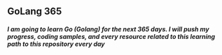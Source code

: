 ## GoLang 365

##### I am going to learn Go (Golang) for the next 365 days. I will push my progress, coding samples, and every resource related to this learning path to this repository every day

